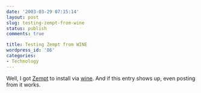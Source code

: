 ```yaml
---
date: '2003-03-29 07:15:14'
layout: post
slug: testing-zempt-from-wine
status: publish
comments: true

title: Testing Zempt from WINE
wordpress_id: '86'
categories:
- Technology
---
```


Well, I got [Zempt](http://www.zempt.com) to install via [wine](http://www.winehq.com). And if this entry shows up, even posting from it works.
